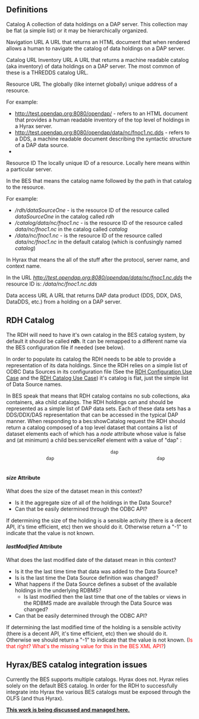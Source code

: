 ## Definitions

Catalog
A collection of data holdings on a DAP server. This collection may be
flat (a simple list) or it may be hierarchically organized.

<!-- -->

Navigation URL
A URL that returns an HTML document that when rendered allows a human to
navigate the catalog of data holdings on a DAP server.

<!-- -->

Catalog URL
Inventory URL
A URL that returns a machine readable catalog (aka inventory) of data
holdings on a DAP server. The most common of these is a THREDDS catalog
URL.

<!-- -->

Resource URL
The globally (like internet globally) unique address of a resource.

For example:

- <http://test.opendap.org:8080/opendap/> - refers to an HTML document
  that provides a human readable inventory of the top level of holdings
  in a Hyrax server.
- <http://test.opendap.org:8080/opendap/data/nc/fnoc1.nc.dds> - refers
  to a DDS, a machine readable document describing the syntactic
  structure of a DAP data source.
-

<!-- -->

Resource ID
The locally unique ID of a resource. Locally here means within a
particular server.



In the BES that means the catalog name followed by the path in that
catalog to the resource.

For example:

- */rdh/dataSourceOne* - is the resource ID of the resource called
  *dataSourceOne* in the catalog called *rdh*
- */catalog/data/nc/fnoc1.nc* - is the resource ID of the resource
  called *data/nc/fnoc1.nc* in the catalog called *catalog*
- */data/nc/fnoc1.nc* - is the resource ID of the resource called
  *data/nc/fnoc1.nc* in the default catalog (which is confusingly named
  *catalog*)



In Hyrax that means the all of the stuff after the protocol, server
name, and context name.

In the URL *http://test.opendap.org:8080/opendap/data/nc/fnoc1.nc.dds*
the resource ID is: */data/nc/fnoc1.nc.dds*

<!-- -->

Data access URL
A URL that returns DAP data product (DDS, DDX, DAS, DataDDS, etc.) from
a holding on a DAP server.

## RDH Catalog

The RDH will need to have it's own catalog in the BES catalog system, by
default it should be called **rdh**. It can be remapped to a different
name via the BES configuration file if needed (see below).

In order to populate its catalog the RDH needs to be able to provide a
representation of its data holdings. Since the RDH relies on a simple
list of ODBC Data Sources in its configuration file (See the [RDH
Configuration Use Case](Adding_the_RDH_to_the_BES "wikilink") and the
[RDH Catalog Use Case](RDH_handles_bes:showCatalog_request "wikilink"))
it's catalog is flat, just the simple list of Data Source names.

In BES speak that means that RDH catalog contains no sub collections,
aka containers, aka child catalogs. The RDH holdings can and should be
represented as a simple list of DAP data sets. Each of these data sets
has a DDS/DDX/DAS representation that can be accessed in the typical DAP
manner. When responding to a bes:showCatalog request the RDH should
return a catalog composed of a top level dataset that contains a list of
dataset elements each of which has a *node* attribute whose value is
false and (at minimum) a child bes:serviceRef element with a value of
"dap" :

` `<response ns="http://xml.opendap.org/ns/bes/1.0#" reqID="some_unique_value">
`   `<showCatalog>
`       `<dataset catalog="rdh" count="13" lastModified="2009-03-24T19:02:46" name="/" node="true" size="578">
`           `<dataset catalog="catalog" lastModified="-1" name="dataSourceOne" node="false" size="-1">
`               `<serviceRef>`dap`</serviceRef>
`           `</dataset>
`           `<dataset catalog="catalog" lastModified="-1" name="dataSourceTwo" node="false" size="-1">
`               `<serviceRef>`dap`</serviceRef>
`           `</dataset>
`           `<dataset catalog="catalog" lastModified="-1" name="dataSourceThree" node="false" size="-1">
`               `<serviceRef>`dap`</serviceRef>
`           `</dataset>
`       `</dataset>
`   `</showCatalog>
</response>

#### *size* Attribute

What does the size of the dataset mean in this context?

- Is it the aggregate size of all of the holdings in the Data Source?
- Can that be easily determined through the ODBC API?

If determining the size of the holding is a sensible activity (there is
a decent API, it's time efficient, etc) then we should do it. Otherwise
return a "-1" to indicate that the value is not known.

#### *lastModified* Attribute

What does the last modified date of the dataset mean in this context?

- Is it the the last time time that data was added to the Data Source?
- Is is the last time the Data Source definition was changed?
- What happens if the Data Source defines a subset of the available
  holdings in the underlying RDBMS?
  - Is last modified then the last time that one of the tables or views
    in the RDBMS made are available through the Data Source was changed?
- Can that be easily determined through the ODBC API?

If determining the last modified time of the holding is a sensible
activity (there is a decent API, it's time efficient, etc) then we
should do it. Otherwise we should return a "-1" to indicate that the
value is not known. (<font color=red>Is that right? What's the missing
value for this in the BES XML API?</font>)

## Hyrax/BES catalog integration issues

Currently the BES supports multiple catalogs. Hyrax does not. Hyrax
relies solely on the default BES catalog. In order for the RDH to
successfully integrate into Hyrax the various BES catalogs must be
exposed through the OLFS (and thus Hyrax).

<u>**[This work is being discussed and managed
here.](Fixing_the_(currently)_broken_Hyrax_catalogs "wikilink")**</u>